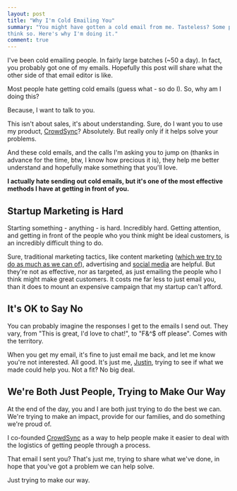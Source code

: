 ```yaml
---
layout: post
title: "Why I'm Cold Emailing You"
summary: "You might have gotten a cold email from me. Tasteless? Some people
think so. Here's why I'm doing it."
comment: true
---
```


I've been cold emailing people. In fairly large batches (~50 a day). In fact,
you probably got one of my emails. Hopefully this post will share what the other
side of that email editor is like.

Most people hate getting cold emails (guess what - so do I). So, why am I
doing this?

Because, I want to talk to you.

This isn't about sales, it's about understanding. Sure, do I want you to use my
product, [CrowdSync][cs]? Absolutely. But really only if it helps solve your
problems.

And these cold emails, and the calls I'm asking you to jump on (thanks
in advance for the time, btw, I know how precious it is), they help me better
understand and hopefully make something that you'll love.

**I actually hate sending out cold emails, but it's one of the most effective
methods I have at getting in front of you.**

## Startup Marketing is Hard

Starting something - anything - is hard. Incredibly hard. Getting attention, and
getting in front of the people who you think might be ideal customers, is an
incredibly difficult thing to do.

Sure, traditional marketing tactics, like content marketing ([which we try to do as much as we can of][csblog]),
advertising and [social media][cstwitter] are helpful. But they're not as
effective, nor as targeted, as just emailing the people who I think might make
great customers. It costs me far less to just email you, than it does to mount
an expensive campaign that my startup can't afford.

## It's OK to Say No

You can probably imagine the responses I get to the emails I send out. They
vary, from "This is great, I'd love to chat!", to "F&^$ off please". Comes with
the territory.

When you get my email, it's fine to just email me back, and let me know you're
not interested. All good. It's just me, [Justin][jtwitter], trying to see if what we made
could help you. Not a fit? No big deal.

## We're Both Just People, Trying to Make Our Way

At the end of the day, you and I are both just trying to do the best we can.
We're trying to make an impact, provide for our families, and do something we're
proud of.

I co-founded [CrowdSync][cs] as a way to help people make it easier to deal
with the logistics of getting people through a process.

That email I sent you? That's just me, trying to share what we've done, in hope
that you've got a problem we can help solve. 

Just trying to make our way. 

[cs]: https://www.crowdsync.io
[csblog]: https://www.crowdsync.io/blog
[cstwitter]: https://www.twitter.com/crowdsynchq
[jtwitter]: https://www.twitter.com/jwd2a
